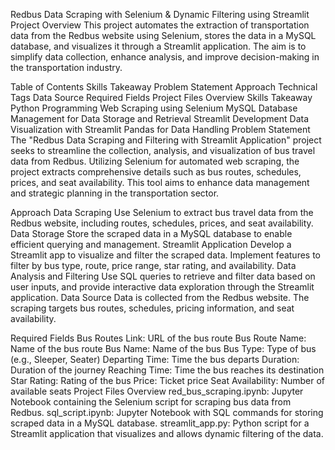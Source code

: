 Redbus Data Scraping with Selenium & Dynamic Filtering using Streamlit
Project Overview
This project automates the extraction of transportation data from the Redbus website using Selenium, stores the data in a MySQL database, and visualizes it through a Streamlit application. The aim is to simplify data collection, enhance analysis, and improve decision-making in the transportation industry.

Table of Contents
Skills Takeaway
Problem Statement
Approach
Technical Tags
Data Source
Required Fields
Project Files Overview
Skills Takeaway
Python Programming
Web Scraping using Selenium
MySQL Database Management for Data Storage and Retrieval
Streamlit Development
Data Visualization with Streamlit
Pandas for Data Handling
Problem Statement
The "Redbus Data Scraping and Filtering with Streamlit Application" project seeks to streamline the collection, analysis, and visualization of bus travel data from Redbus. Utilizing Selenium for automated web scraping, the project extracts comprehensive details such as bus routes, schedules, prices, and seat availability. This tool aims to enhance data management and strategic planning in the transportation sector.

Approach
Data Scraping
Use Selenium to extract bus travel data from the Redbus website, including routes, schedules, prices, and seat availability.
Data Storage
Store the scraped data in a MySQL database to enable efficient querying and management.
Streamlit Application
Develop a Streamlit app to visualize and filter the scraped data. Implement features to filter by bus type, route, price range, star rating, and availability.
Data Analysis and Filtering
Use SQL queries to retrieve and filter data based on user inputs, and provide interactive data exploration through the Streamlit application.
Data Source
Data is collected from the Redbus website. The scraping targets bus routes, schedules, pricing information, and seat availability.

Required Fields
Bus Routes Link: URL of the bus route
Bus Route Name: Name of the bus route
Bus Name: Name of the bus
Bus Type: Type of bus (e.g., Sleeper, Seater)
Departing Time: Time the bus departs
Duration: Duration of the journey
Reaching Time: Time the bus reaches its destination
Star Rating: Rating of the bus
Price: Ticket price
Seat Availability: Number of available seats
Project Files Overview
red_bus_scraping.ipynb: Jupyter Notebook containing the Selenium script for scraping bus data from Redbus.
sql_script.ipynb: Jupyter Notebook with SQL commands for storing scraped data in a MySQL database.
streamlit_app.py: Python script for a Streamlit application that visualizes and allows dynamic filtering of the data.
